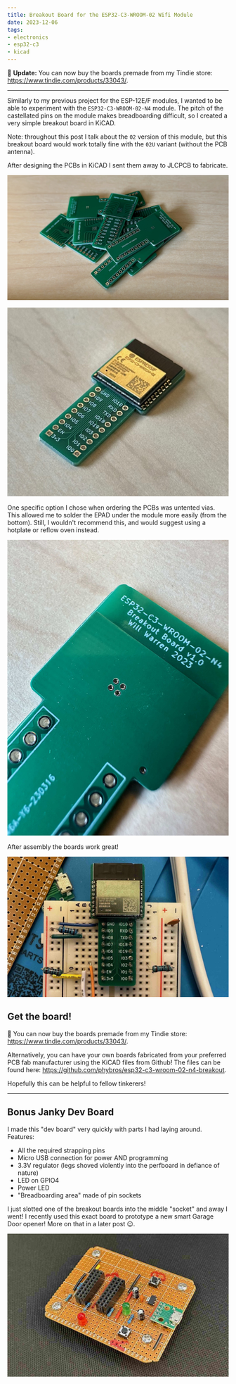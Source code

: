```yaml
---
title: Breakout Board for the ESP32-C3-WROOM-02 Wifi Module
date: 2023-12-06
tags:
- electronics
- esp32-c3
- kicad
---
```


🥳 **Update:** You can now buy the boards premade from my Tindie store:
<https://www.tindie.com/products/33043/>.

---

Similarly to my previous project for the ESP-12E/F modules, I wanted to be able
to experiment with the `ESP32-C3-WROOM-02-N4` module. The pitch of the
castellated pins on the module makes breadboarding difficult, so I created a
very simple breakout board in KiCAD.

Note: throughout this post I talk about the `02` version of this module, but
this breakout board would work totally fine with the `02U` variant (without the
PCB antenna).

After designing the PCBs in KiCAD I sent them away to JLCPCB to fabricate.

[![Pile of fabricated PCBs](board-pile.jpeg "Obligatory pile-o-boards pic")](board-pile.jpeg)

[![Dry fit test](fit-test.jpeg "Dry fit test")](fit-test.jpeg)

One specific option I chose when ordering the PCBs was untented vias. This
allowed me to solder the EPAD under the module more easily (from the bottom).
Still, I wouldn't recommend this, and would suggest using a hotplate or reflow
oven instead.

[![Bottom of the board showing untented vias](board-bottom.jpeg "Note the untented vias")](board-bottom.jpeg)

After assembly the boards work great!

[![Breakout board being used on a breadboard](assembled.jpeg "Breakout board being used on a breadboard")](assembled.jpeg)

## Get the board!

🥳 You can now buy the boards premade from my Tindie store:
<https://www.tindie.com/products/33043/>.

Alternatively, you can have your own boards fabricated from your preferred PCB
fab manufacturer using the KiCAD files from Github! The files can be found here:
<https://github.com/phybros/esp32-c3-wroom-02-n4-breakout>.

Hopefully this can be helpful to fellow tinkerers!

---

## Bonus Janky Dev Board

I made this "dev board" very quickly with parts I had laying around. Features:
- All the required strapping pins
- Micro USB connection for power AND programming
- 3.3V regulator (legs shoved violently into the perfboard in defiance of nature)
- LED on GPIO4
- Power LED
- "Breadboarding area" made of pin sockets

I just slotted one of the breakout boards into the middle "socket" and away I
went! I recently used this exact board to prototype a new smart Garage Door
opener! More on that in a later post 😉.

[![A janky devboard for the ESP made using perfboard](dev-board.jpeg "A janky devboard for the ESP I made using perfboard")](dev-board.jpeg)
